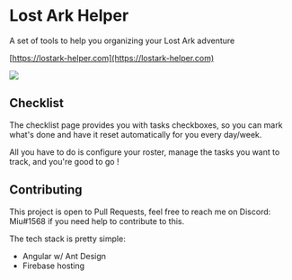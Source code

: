# Lost Ark Helper

A set of tools to help you organizing your Lost Ark adventure

[https://lostark-helper.com](https://lostark-helper.com)

![](https://user-images.githubusercontent.com/11519203/166442296-7a45fd76-d8a8-432a-9324-96c179ef8b99.png)

## Checklist

The checklist page provides you with tasks checkboxes, so you can mark what's done and have it reset automatically for you every day/week.

All you have to do is configure your roster, manage the tasks you want to track, and you're good to go !


## Contributing

This project is open to Pull Requests, feel free to reach me on Discord: Miu#1568 if you need help to contribute to this.

The tech stack is pretty simple:

 - Angular w/ Ant Design
 - Firebase hosting
